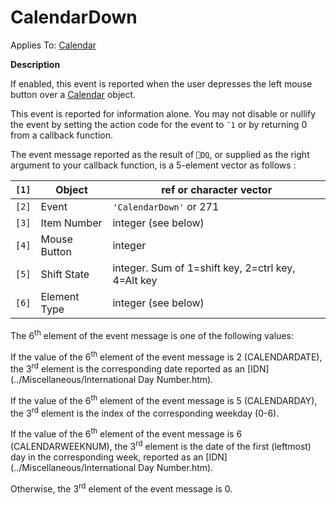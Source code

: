 




<h1 class="heading"><span class="name">CalendarDown</span></h1>

Applies To: [Calendar](../a-z/calendar.md)


**Description**


If enabled, this event is reported when the user depresses the left mouse
button over a [Calendar](../a-z/calendar.md) object.


This event is reported for information alone. You may not disable or nullify
the event by setting the action code for the event to `¯1` or by returning 0 from a callback function.


The event message reported as the result of `⎕DQ`,
or supplied as the right argument to your callback function, is a 5-element
vector as follows :


| `[1]` | Object | ref or character vector |
| --- | --- | ---  |
| `[2]` | Event | `'CalendarDown'` or 271 |
| `[3]` | Item Number | integer (see below) |
| `[4]` | Mouse Button | integer |
| `[5]` | Shift State | integer. Sum of 1=shift key, 2=ctrl key, 4=Alt key |
| `[6]` | Element Type | integer (see below) |



The 6<sup>th</sup> element of the event message is one of the following values:


If the value of the 6<sup>th</sup> element of the event message is 2
(CALENDARDATE), the 3<sup>rd</sup> element is the corresponding date reported as
an [IDN](../Miscellaneous/International Day Number.htm).


If the value of the 6<sup>th</sup> element of the event message is 5
(CALENDARDAY), the 3<sup>rd</sup> element is the index of the corresponding
weekday (0-6).


If the value of the 6<sup>th</sup> element of the event message is 6
(CALENDARWEEKNUM), the 3<sup>rd</sup> element is the date of the first
(leftmost) day in the corresponding week, reported as an [IDN](../Miscellaneous/International Day Number.htm).


Otherwise, the 3<sup>rd</sup> element of the event message is 0.



